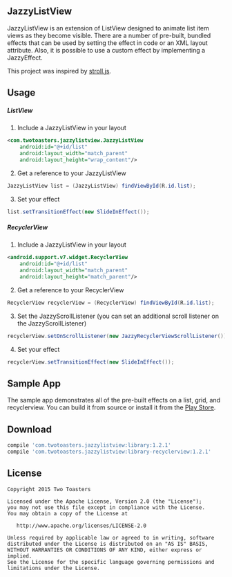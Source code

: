 JazzyListView
-------------

JazzyListView is an extension of ListView designed to animate list item views as
they become visible. There are a number of pre-built, bundled effects that can be used
by setting the effect in code or an XML layout attribute. Also, it is possible to use a
custom effect by implementing a JazzyEffect.

This project was inspired by [stroll.js](http://lab.hakim.se/scroll-effects).

Usage
-----

##### ListView

1) Include a JazzyListView in your layout

```xml
<com.twotoasters.jazzylistview.JazzyListView
    android:id="@+id/list"
    android:layout_width="match_parent"
    android:layout_height="wrap_content"/>
```

2) Get a reference to your JazzyListView

```java
JazzyListView list = (JazzyListView) findViewById(R.id.list);
```

3) Set your effect

```java
list.setTransitionEffect(new SlideInEffect());
```

##### RecyclerView

1) Include a JazzyListView in your layout

```xml
<android.support.v7.widget.RecyclerView
    android:id="@+id/list"
    android:layout_width="match_parent"
    android:layout_height="match_parent"/>
```

2) Get a reference to your RecyclerView

```java
RecyclerView recyclerView = (RecyclerView) findViewById(R.id.list);
```

3) Set the JazzyScrollListener (you can set an additional scroll listener on the JazzyScrollListener)

```java
recyclerView.setOnScrollListener(new JazzyRecyclerViewScrollListener());
```

4) Set your effect

```java
recyclerView.setTransitionEffect(new SlideInEffect());
```

Sample App
----------

The sample app demonstrates all of the pre-built effects on a list, grid, and recyclerview. You can build it from source or install it from the [Play Store](https://play.google.com/store/apps/details?id=com.twotoasters.jazzylistview.sample).

Download
--------

```groovy
compile 'com.twotoasters.jazzylistview:library:1.2.1'
compile 'com.twotoasters.jazzylistview:library-recyclerview:1.2.1'
```

License
-------

    Copyright 2015 Two Toasters

    Licensed under the Apache License, Version 2.0 (the "License");
    you may not use this file except in compliance with the License.
    You may obtain a copy of the License at

       http://www.apache.org/licenses/LICENSE-2.0

    Unless required by applicable law or agreed to in writing, software
    distributed under the License is distributed on an "AS IS" BASIS,
    WITHOUT WARRANTIES OR CONDITIONS OF ANY KIND, either express or implied.
    See the License for the specific language governing permissions and
    limitations under the License.
